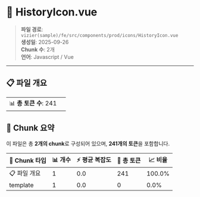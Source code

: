 # 📄 HistoryIcon.vue

> **파일 경로**: `vizier(sample)/fe/src/components/prod/icons/HistoryIcon.vue`  
> **생성일**: 2025-09-26  
> **Chunk 수**: 2개  
> **언어**: Javascript / Vue
---


## 📋 파일 개요

| | |
|--|--|
| 📊 **총 토큰 수**: 241 |  |






## 🧩 Chunk 요약

이 파일은 총 **2개의 chunk**로 구성되어 있으며, **241개의 토큰**을 포함합니다.

| 🧩 Chunk 타입 | 📊 개수 | ⚡ 평균 복잡도 | 📝 총 토큰 | 📈 비율 |
|---------------|--------|-------------|----------|--------|
| 📋 파일 개요 | 1 | 0.0 | 241 | 100.0% |
| template | 1 | 0.0 | 0 | 0.0% |

